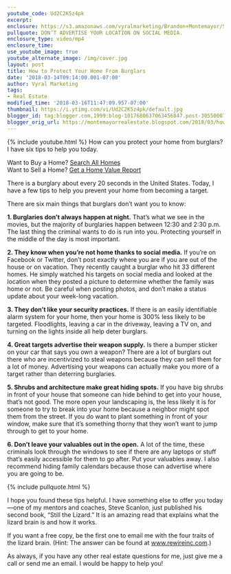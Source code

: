 ```yaml
---
youtube_code: Ud2C2K5z4pk
excerpt:
enclosure: https://s3.amazonaws.com/vyralmarketing/Brandon+Montemayor/Santa+Clarita+Valley+Real+Estate-+6+Things+Edited.mp4
pullquote: DON’T ADVERTISE YOUR LOCATION ON SOCIAL MEDIA.
enclosure_type: video/mp4
enclosure_time:
use_youtube_image: true
youtube_alternate_image: /img/cover.jpg
layout: post
title: How to Protect Your Home From Burglars
date: '2018-03-14T09:14:00.001-07:00'
author: Vyral Marketing
tags:
- Real Estate
modified_time: '2018-03-16T11:47:09.957-07:00'
thumbnail: https://i.ytimg.com/vi/Ud2C2K5z4pk/default.jpg
blogger_id: tag:blogger.com,1999:blog-1017680637063456847.post-3055000763482342691
blogger_orig_url: https://montemayorrealestate.blogspot.com/2018/03/how-to-protect-your-home-for-burglars.html
---
```

{% include youtube.html %}
How can you protect your home from burglars? I have six tips to help you today.

<div class="post-cta">
Want to Buy a Home? <a href="http://myscvhomefinder.com/search#?q_limit=36&q_prioritize=agents.0.id=F207098400%7Coffice.id=FF7000252&mlsId=347&status=1%7C3&q_sort=createdAt-&q_offset=0" target="_blank">Search All Homes</a><br>
Want to Sell a Home? <a href="http://myscvhomefinder.com/home_value" target="_blank">Get a Home Value Report</a>
</div>

There is a burglary about every 20 seconds in the United States. Today, I have a few tips to help you prevent your home from becoming a target.

There are six main things that burglars don’t want you to know:

**1. Burglaries don’t always happen at night.** That’s what we see in the movies, but the majority of burglaries happen between 12:30 and 2:30 p.m. The last thing the criminal wants to do is run into you. Protecting yourself in the middle of the day is most important.

**2. They know when you’re not home thanks to social media.** If you’re on Facebook or Twitter, don’t post exactly where you are if you are out of the house or on vacation. They recently caught a burglar who hit 33 different homes. He simply watched his targets on social media and looked at the location when they posted a picture to determine whether the family was home or not. Be careful when posting photos, and don’t make a status update about your week-long vacation.

**3. They don’t like your security practices.** If there is an easily identifiable alarm system for your home, then your home is 300% less likely to be targeted. Floodlights, leaving a car in the driveway, leaving a TV on, and turning on the lights inside all help deter burglars.

**4. Great targets advertise their weapon supply.** Is there a bumper sticker on your car that says you own a weapon? There are a lot of burglars out there who are incentivized to steal weapons because they can sell them for a lot of money. Advertising your weapons can actually make you more of a target rather than deterring burglaries.

**5. Shrubs and architecture make great hiding spots.** If you have big shrubs in front of your house that someone can hide behind to get into your house, that’s not good. The more open your landscaping is, the less likely it is for someone to try to break into your home because a neighbor might spot them from the street. If you do want to plant something in front of your window, make sure that it’s something thorny that they won’t want to jump through to get to your home.

**6. Don’t leave your valuables out in the open.** A lot of the time, these criminals look through the windows to see if there are any laptops or stuff that’s easily accessible for them to go after. Put your valuables away. I also recommend hiding family calendars because those can advertise where you are going to be.

{% include pullquote.html %}

I hope you found these tips helpful. I have something else to offer you today—one of my mentors and coaches, Steve Scanlon, just published his second book, “Still the Lizard.” It is an amazing read that explains what the lizard brain is and how it works.

If you want a free copy, be the first one to email me with the four traits of the lizard brain. (Hint: The answer can be found at www.rewireinc.com.)

As always, if you have any other real estate questions for me, just give me a call or send me an email. I would be happy to help you!
